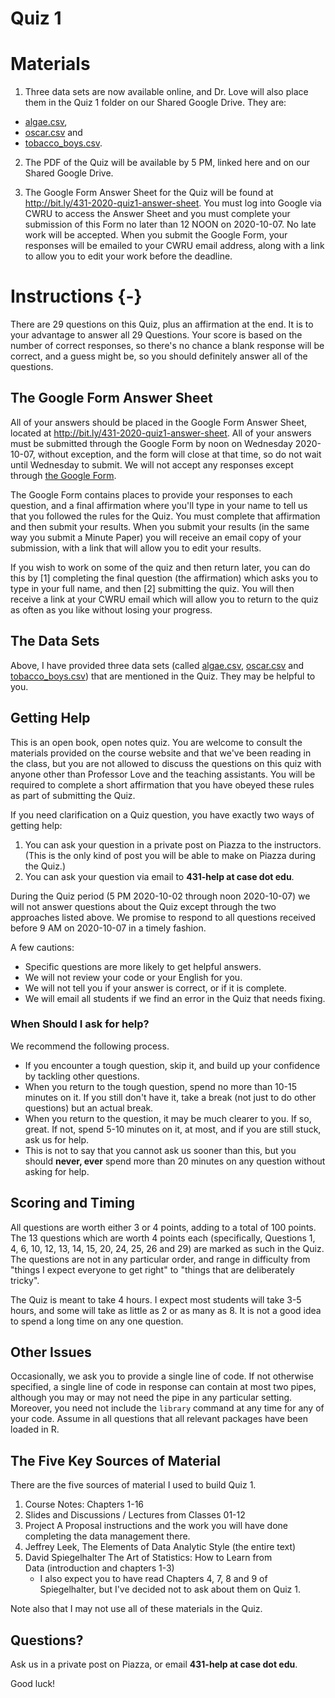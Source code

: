 Quiz 1
================

# Materials

1. Three data sets are now available online, and Dr. Love will also place them in the Quiz 1 folder on our Shared Google Drive. They are:

- [algae.csv](https://raw.githubusercontent.com/THOMASELOVE/431-2020/master/quizzes/quiz1/data/algae.csv), 
- [oscar.csv](https://raw.githubusercontent.com/THOMASELOVE/431-2020/master/quizzes/quiz1/data/oscar.csv) and 
- [tobacco_boys.csv](https://raw.githubusercontent.com/THOMASELOVE/431-2020/master/quizzes/quiz1/data/tobacco_boys.csv).

2. The PDF of the Quiz will be available by 5 PM, linked here and on our Shared Google Drive. 

3. The Google Form Answer Sheet for the Quiz will be found at http://bit.ly/431-2020-quiz1-answer-sheet. You must log into Google via CWRU to access the Answer Sheet and you must complete your submission of this Form no later than 12 NOON on 2020-10-07. No late work will be accepted. When you submit the Google Form, your responses will be emailed to your CWRU email address, along with a link to allow you to edit your work before the deadline.

# Instructions {-}

There are 29 questions on this Quiz, plus an affirmation at the end. It is to your advantage to answer all 29 Questions. Your score is based on the number of correct responses, so there's no chance a blank response will be correct, and a guess might be, so you should definitely answer all of the questions.

## The Google Form Answer Sheet

All of your answers should be placed in the Google Form Answer Sheet, located at http://bit.ly/431-2020-quiz1-answer-sheet. All of your answers must be submitted through the Google Form by noon on Wednesday 2020-10-07, without exception, and the form will close at that time, so do not wait until Wednesday to submit. We will not accept any responses except through [the Google Form](http://bit.ly/431-2020-quiz1-answer-sheet).

The Google Form contains places to provide your responses to each question, and a final affirmation where you'll type in your name to tell us that you followed the rules for the Quiz. You must complete that affirmation and then submit your results. When you submit your results (in the same way you submit a Minute Paper) you will receive an email copy of your submission, with a link that will allow you to edit your results.

If you wish to work on some of the quiz and then return later, you can do this by [1] completing the final question (the affirmation) which asks you to type in your full name, and then [2] submitting the quiz. You will then receive a link at your CWRU email which will allow you to return to the quiz as often as you like without losing your progress.

## The Data Sets

Above, I have provided three data sets (called [algae.csv](https://raw.githubusercontent.com/THOMASELOVE/431-2020/master/quizzes/quiz1/data/algae.csv), [oscar.csv](https://raw.githubusercontent.com/THOMASELOVE/431-2020/master/quizzes/quiz1/data/oscar.csv) and [tobacco_boys.csv](https://raw.githubusercontent.com/THOMASELOVE/431-2020/master/quizzes/quiz1/data/tobacco_boys.csv)) that are mentioned in the Quiz. They may be helpful to you.

## Getting Help

This is an open book, open notes quiz. You are welcome to consult the materials provided on the course website and that we've been reading in the class, but you are not allowed to discuss the questions on this quiz with anyone other than Professor Love and the teaching assistants. You will be required to complete a short affirmation that you have obeyed these rules as part of submitting the Quiz.

If you need clarification on a Quiz question, you have exactly two ways of getting help:

1. You can ask your question in a private post on Piazza to the instructors. (This is the only kind of post you will be able to make on Piazza during the Quiz.)
2. You can ask your question via email to **431-help at case dot edu**.

During the Quiz period (5 PM 2020-10-02 through noon 2020-10-07) we will not answer questions about the Quiz except through the two approaches listed above. We promise to respond to all questions received before 9 AM on 2020-10-07 in a timely fashion.

A few cautions:

- Specific questions are more likely to get helpful answers.
- We will not review your code or your English for you.
- We will not tell you if your answer is correct, or if it is complete.
- We will email all students if we find an error in the Quiz that needs fixing.

### When Should I ask for help?

We recommend the following process.

- If you encounter a tough question, skip it, and build up your confidence by tackling other questions.
- When you return to the tough question, spend no more than 10-15 minutes on it.
If you still don't have it, take a break (not just to do other questions) but an actual break.
- When you return to the question, it may be much clearer to you. If so, great. If not, spend 5-10 minutes on it, at most, and if you are still stuck, ask us for help.
- This is not to say that you cannot ask us sooner than this, but you should **never, ever** spend more than 20 minutes on any question without asking for help. 

## Scoring and Timing

All questions are worth either 3 or 4 points, adding to a total of 100 points. The 13 questions which are worth 4 points each (specifically, Questions 1, 4, 6, 10, 12, 13, 14, 15, 20, 24, 25, 26 and 29) are marked as such in the Quiz. The questions are not in any particular order, and range in difficulty from "things I expect everyone to get right" to "things that are deliberately tricky".

The Quiz is meant to take 4 hours. I expect most students will take 3-5 hours, and some will take as little as 2 or as many as 8. It is not a good idea to spend a long time on any one question. 

## Other Issues

Occasionally, we ask you to provide a single line of code. If not otherwise specified, a single line of code in response can contain at most two pipes, although you may or may not need the pipe in any particular setting. Moreover, you need not include the `library` command at any time for any of your code. Assume in all questions that all relevant packages have been loaded in R.

## The Five Key Sources of Material

There are the five sources of material I used to build Quiz 1. 

1. Course Notes: Chapters 1-16
2. Slides and Discussions / Lectures from Classes 01-12
3. Project A Proposal instructions and the work you will have done completing the data management there.
4. Jeffrey Leek, The Elements of Data Analytic Style (the entire text)
5. David Spiegelhalter The Art of Statistics: How to Learn from Data (introduction and chapters 1-3)
    - I also expect you to have read Chapters 4, 7, 8 and 9 of Spiegelhalter, but I've decided not to ask about them on Quiz 1.

Note also that I may not use all of these materials in the Quiz. 

## Questions?

Ask us in a private post on Piazza, or email **431-help at case dot edu**.

Good luck!

